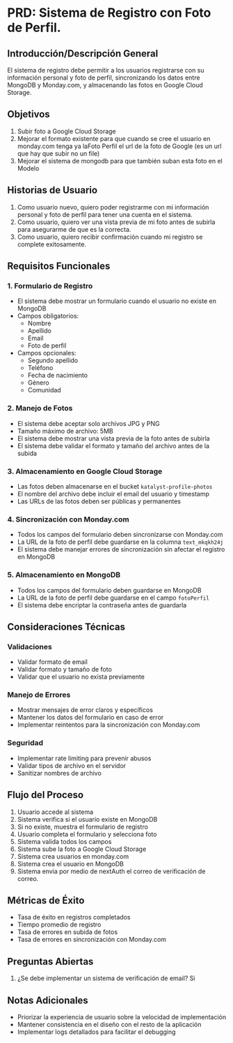 # PRD: Sistema de Registro con Foto de Perfil.

## Introducción/Descripción General

El sistema de registro debe permitir a los usuarios registrarse con su información personal y foto de perfil, sincronizando los datos entre MongoDB y Monday.com, y almacenando las fotos en Google Cloud Storage.

## Objetivos

1. Subir foto a Google Cloud Storage
2. Mejorar el formato existente para que cuando se cree el usuario en monday.com tenga ya laFoto Perfil el url de la foto de Google (es un url que hay que subir no un file)
3. Mejorar el sistema de mongodb para que también suban esta foto en el Modelo

## Historias de Usuario

1. Como usuario nuevo, quiero poder registrarme con mi información personal y foto de perfil para tener una cuenta en el sistema.
2. Como usuario, quiero ver una vista previa de mi foto antes de subirla para asegurarme de que es la correcta.
3. Como usuario, quiero recibir confirmación cuando mi registro se complete exitosamente.

## Requisitos Funcionales

### 1. Formulario de Registro

- El sistema debe mostrar un formulario cuando el usuario no existe en MongoDB
- Campos obligatorios:
  - Nombre
  - Apellido
  - Email
  - Foto de perfil
- Campos opcionales:
  - Segundo apellido
  - Teléfono
  - Fecha de nacimiento
  - Género
  - Comunidad

### 2. Manejo de Fotos

- El sistema debe aceptar solo archivos JPG y PNG
- Tamaño máximo de archivo: 5MB
- El sistema debe mostrar una vista previa de la foto antes de subirla
- El sistema debe validar el formato y tamaño del archivo antes de la subida

### 3. Almacenamiento en Google Cloud Storage

- Las fotos deben almacenarse en el bucket `katalyst-profile-photos`
- El nombre del archivo debe incluir el email del usuario y timestamp
- Las URLs de las fotos deben ser públicas y permanentes

### 4. Sincronización con Monday.com

- Todos los campos del formulario deben sincronizarse con Monday.com
- La URL de la foto de perfil debe guardarse en la columna `text_mkqkh24j`
- El sistema debe manejar errores de sincronización sin afectar el registro en MongoDB

### 5. Almacenamiento en MongoDB

- Todos los campos del formulario deben guardarse en MongoDB
- La URL de la foto de perfil debe guardarse en el campo `fotoPerfil`
- El sistema debe encriptar la contraseña antes de guardarla

## Consideraciones Técnicas

### Validaciones

- Validar formato de email
- Validar formato y tamaño de foto
- Validar que el usuario no exista previamente

### Manejo de Errores

- Mostrar mensajes de error claros y específicos
- Mantener los datos del formulario en caso de error
- Implementar reintentos para la sincronización con Monday.com

### Seguridad

- Implementar rate limiting para prevenir abusos
- Validar tipos de archivo en el servidor
- Sanitizar nombres de archivo

## Flujo del Proceso

1. Usuario accede al sistema
2. Sistema verifica si el usuario existe en MongoDB
3. Si no existe, muestra el formulario de registro
4. Usuario completa el formulario y selecciona foto
5. Sistema valida todos los campos
6. Sistema sube la foto a Google Cloud Storage
7. Sistema crea usuarios en monday.com
8. Sistema crea el usuario en MongoDB
9. Sistema envia por medio de nextAuth el correo de verificación de correo.

## Métricas de Éxito

- Tasa de éxito en registros completados
- Tiempo promedio de registro
- Tasa de errores en subida de fotos
- Tasa de errores en sincronización con Monday.com

## Preguntas Abiertas

1. ¿Se debe implementar un sistema de verificación de email? Si

## Notas Adicionales

- Priorizar la experiencia de usuario sobre la velocidad de implementación
- Mantener consistencia en el diseño con el resto de la aplicación
- Implementar logs detallados para facilitar el debugging
